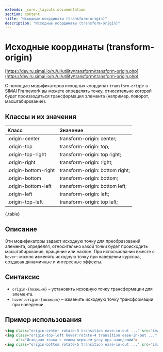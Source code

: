 ```yaml
---
extends: _core._layouts.documentation
section: content
title: "Исходные координаты (transform-origin)"
description: "Исходные координаты (transform-origin)"
---
```


# Исходные координаты (transform-origin)

[https://dev.ru.simai.io/ru/ui/utility/transform/transform-origin.php](https://dev.ru.simai.io/ru/ui/utility/transform/transform-origin.php)

С помощью модификаторов исходных координат `transform-origin` в SIMAI Framework вы можете определять точку, относительно
которой будет производиться трансформация элемента (например, поворот, масштабирование).

## Классы и их значения

| Класс                | Значение                        |
|:---------------------|:--------------------------------|
| .origin-center       | transform-origin: center;       |
| .origin-top          | transform-origin: top;          |
| .origin-top-right    | transform-origin: top right;    |
| .origin-right        | transform-origin: right;        |
| .origin-bottom-right | transform-origin: bottom right; |
| .origin-bottom       | transform-origin: bottom;       |
| .origin-bottom-left  | transform-origin: bottom left;  |
| .origin-left         | transform-origin: left;         |
| .origin-top-left     | transform-origin: top left;     |

{.table}

## Описание

Эти модификаторы задают исходную точку для преобразований элемента, определяя, относительно какой точки будет
происходить масштабирование, вращение или наклон. При использовании вместе с `hover:` можно изменять исходную точку при
наведении курсора, создавая динамичные и интересные эффекты.

## Синтаксис

- `origin-{позиция}` – установить исходную точку трансформации для элемента.
- `hover:origin-{позиция}` – изменить исходную точку трансформации при наведении.

## Пример использования

```html
<img class="origin-center rotate-3 transition ease-in-out ..." src="image.jpg" alt="Исходная точка по центру">
<img class="origin-top-left hover:rotate-4 transition ease-in-out ..." src="image.jpg"
     alt="Исходная точка в левом верхнем углу при наведении">
<img class="origin-bottom rotate-5 transition ease-in-out ..." src="image.jpg" alt="Исходная точка внизу">
```
